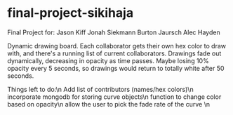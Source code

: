 # final-project-sikihaja
Final Project for:
Jason Kiff
Jonah Siekmann
Burton Jaursch
Alec Hayden


Dynamic drawing board. Each collaborator gets their own hex color to draw with, and there's a running list of current collaborators.
Drawings fade out dynamically, decreasing in opacity as time passes. Maybe losing 10% opacity every 5 seconds, so drawings would return to totally white after 50 seconds.


Things left to do:\n
Add list of contributors (names/hex colors)\n
incorporate mongodb for storing curve objects\n
function to change color based on opacity\n
allow the user to pick the fade rate of the curve \n
